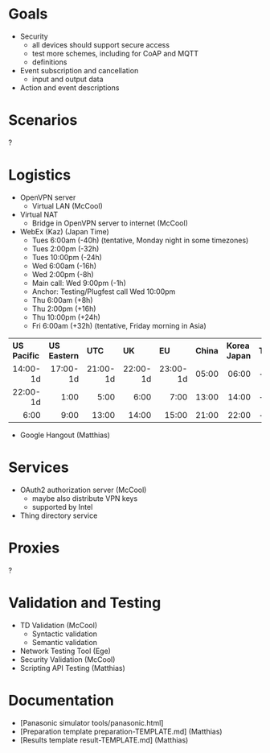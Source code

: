 # Goals

* Security
   - all devices should support secure access
   - test more schemes, including for CoAP and MQTT
   - definitions
* Event subscription and cancellation
   - input and output data
* Action and event descriptions

# Scenarios

?

# Logistics

* OpenVPN server 
   - Virtual LAN (McCool)
* Virtual NAT 
   - Bridge in OpenVPN server to internet (McCool)
* WebEx (Kaz) (Japan Time)
   - Tues 6:00am (-40h) (tentative, Monday night in some timezones)
   - Tues 2:00pm (-32h)
   - Tues 10:00pm (-24h)
   - Wed 6:00am (-16h)
   - Wed 2:00pm (-8h)
   - Main call: Wed 9:00pm (-1h)
   - Anchor: Testing/Plugfest call Wed 10:00pm
   - Thu 6:00am (+8h)
   - Thu 2:00pm (+16h)
   - Thu 10:00pm (+24h)
   - Fri 6:00am (+32h) (tentative, Friday morning in Asia)

<table cellspacing="0" cols="6" border="0">
<tr>
<th align="left" class="time">US<br/>Pacific</th>
<th align="left" class="time">US<br/>Eastern</th>
<th align="left" class="time">UTC</th>
<th align="left" class="time">UK</th>
<th align="left" class="time">EU</th>
<th align="left" class="time">China</th>
<th align="left" class="time">Korea<br/>Japan</th>

<th align="left" class="day" style="{background-color: #FFFFDD}">Tue</th>
<th align="left" class="day">Wed</th>
<th align="left" class="day">Thu</th>
<th align="left" class="day">Fri</th>
</tr>

<!-- ===================================== -->
<tr>
<td align="right">14:00-1d</td>
<td align="right">17:00-1d</td>
<td align="right">21:00-1d</td>
<td align="right">22:00-1d</td>
<td align="right">23:00-1d</td>
<td align="right">05:00</td>
<td align="right">06:00</td>

<td align="left">-</td>
<td align="left">-</td>
<td align="left">-</td>
<td align="left">-</td>
</tr>

<!-- ===================================== -->
<tr>
<td align="right">22:00-1d</td>
<td align="right">1:00</td>
<td align="right">5:00</td>
<td align="right">6:00</td>
<td align="right">7:00</td>
<td align="right">13:00</td>
<td align="right">14:00</td>

<td align="left">-</td>
<td align="left">-</td>
<td align="left">-</td>
<td align="left">-</td>
</tr>

<!-- ===================================== -->
<tr>
<td align="right">6:00</td>
<td align="right">9:00</td>
<td align="right">13:00</td>
<td align="right">14:00</td>
<td align="right">15:00</td>
<td align="right">21:00</td>
<td align="right">22:00</td>

<td align="left">-</td>
<td align="left">-</td>
<td align="left">-</td>
<td align="left">-</td>
</tr>

</table>

* Google Hangout (Matthias)

# Services

* OAuth2 authorization server (McCool)
   - maybe also distribute VPN keys
   - supported by Intel
* Thing directory service

# Proxies

? 

# Validation and Testing

* TD Validation (McCool)
   - Syntactic validation
   - Semantic validation
* Network Testing Tool (Ege)
* Security Validation (McCool)
* Scripting API Testing (Matthias)

# Documentation

* [Panasonic simulator tools/panasonic.html]
* [Preparation template preparation-TEMPLATE.md] (Matthias)
* [Results template result-TEMPLATE.md] (Matthias)
